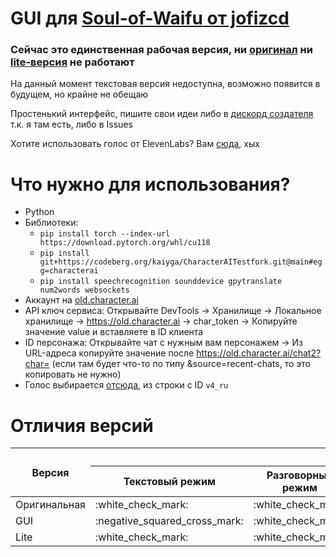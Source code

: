 # GUI для [Soul-of-Waifu от jofizcd](https://github.com/jofizcd/Soul-of-Waifu)
### Сейчас это единственная рабочая версия, ни [оригинал](https://github.com/jofizcd/Soul-of-Waifu) ни [lite-версия](https://github.com/Kajitsy/Soul-of-Waifu-Fork/tree/lite) не работают

На данный момент текстовая версия недоступна, возможно появится в будущем, но крайне не обещаю 

Простенький интерфейс, пишите свои идеи либо в [дискорд создателя](https://discord.gg/6UvYzBKCZK) т.к. я там есть, либо в Issues 

Хотите использовать голос от ElevenLabs? Вам [сюда](https://github.com/jofizcd/Soul-of-Waifu), хых
# Что нужно для использования?
- Python
- Библиотеки:
  - `pip install torch --index-url https://download.pytorch.org/whl/cu118`
  - `pip install git+https://codeberg.org/kaiyga/CharacterAITestfork.git@main#egg=characterai`
  - `pip install speechrecognition sounddevice gpytranslate num2words websockets`
- Аккаунт на [old.character.ai](https://old.character.ai/) 
- API ключ сервиса: Открывайте DevTools -> Хранилище -> Локальное хранилище -> https://old.character.ai -> char_token -> Копируйте значение value и вставляете в ID клиента
- ID персонажа: Открывайте чат с нужным вам персонажем -> Из URL-адреса копируйте значение после https://old.character.ai/chat2?char= (если там будет что-то по типу &source=recent-chats, то это копировать не нужно)
- Голос выбирается [отсюда](https://github.com/snakers4/silero-models?tab=readme-ov-file#v4), из строки с ID `v4_ru`

# Отличия версий
<table>
  <thead>
    <tr>
      <th rowspan="2">Версия</th>
      <th colspan="6">Возможности</th>
      <th colspan="1">Работает?</th>
    </tr>
    <tr>
      <th>Текстовый режим</th>
      <th>Разговорный режим</th>
      <th>Озвучка Silero TTS</th>
      <th>Озвучка ElevenLabs</th>
      <th>Графический интерфейс</th>
      <th>Консольный интерфейс</th>
      <th></th>
    </tr>
  </thead>
  <tbody>
    <tr>
      <td rowspan="1">Оригинальная</td>
      <td>:white_check_mark:</td>
      <td>:white_check_mark:</td>
      <td>:white_check_mark:</td>
      <td>:white_check_mark:</td>
      <td>:negative_squared_cross_mark:</td>
      <td>:white_check_mark:</td>
      <td>:negative_squared_cross_mark:</td>
    </tr>
    <tr>
      <td rowspan="1">GUI</td>
      <td>:negative_squared_cross_mark:</td>
      <td>:white_check_mark:</td>
      <td>:white_check_mark:</td>
      <td>:negative_squared_cross_mark:</td>
      <td>:white_check_mark:</td>
      <td>:negative_squared_cross_mark:</td>
      <td>:white_check_mark:</td>
    </tr>
      <td rowspan="1">Lite</td>
      <td>:white_check_mark:</td>
      <td>:white_check_mark:</td>
      <td>:white_check_mark:</td>
      <td>:negative_squared_cross_mark:</td>
      <td>:negative_squared_cross_mark:</td>
      <td>:white_check_mark:</td>
      <td>:negative_squared_cross_mark:</td>
  </tbody>
</table>
